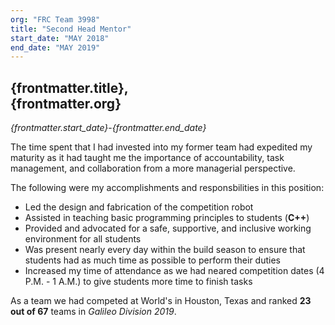 ```yaml
---
org: "FRC Team 3998"
title: "Second Head Mentor"
start_date: "MAY 2018"
end_date: "MAY 2019"
---
```

## {frontmatter.title},<br/>{frontmatter.org}

_{frontmatter.start_date}_-_{frontmatter.end_date}_

The time spent that I had invested into my former team had expedited my maturity as it had taught me the importance of accountability, task management, and collaboration from a more managerial perspective. 

The following were my accomplishments and responsbilities in this position:
- Led the design and fabrication of the competition robot
- Assisted in teaching basic programming principles to students (**C++**)
- Provided and advocated for a safe, supportive, and inclusive working environment for all students
- Was present nearly every day within the build season to ensure that students had as much time as possible to perform their duties
- Increased my time of attendance as we had neared competition dates (4 P.M. - 1 A.M.) to give students more time to finish tasks

As a team we had competed at World's in Houston, Texas and ranked __23 out of 67__ teams in _Galileo Division 2019_.